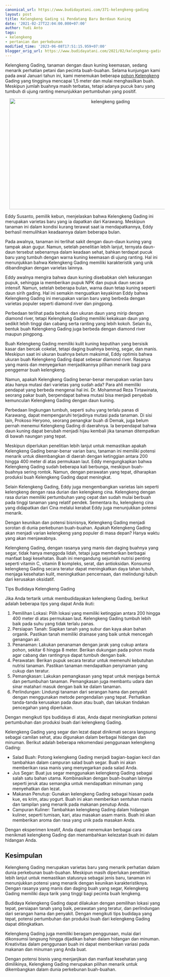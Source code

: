 ```yaml
---
canonical_url: https://www.budidayatani.com/371-kelengkeng-gading
layout: post
title: Kelengkeng Gading si Pendatang Baru Berdaun Kuning
date: '2021-02-27T22:04:00.000+07:00'
author: Yudi Anto
tags:
- kelengkeng
- pertanian dan perkebunan
modified_time: '2023-06-08T17:51:15.959+07:00'
blogger_orig_url: https://www.budidayatani.com/2021/02/kelengkeng-gading-si-pendatang-baru.html
---
```


<p>Kelengkeng Gading, tanaman dengan daun kuning keemasan, sedang menarik perhatian petani dan pecinta buah-buahan. Selama kunjungan kami pada awal Januari tahun ini, kami menemukan beberapa <a href="https://www.budidayatani.com/search/label/kelengkeng">pohon Kelengkeng</a> Gading yang tingginya mencapai 1,5 meter dan mulai menghasilkan buah. Meskipun jumlah buahnya masih terbatas, tetapi adanya pucuk baru yang tumbuh di ujung ranting menunjukkan pertumbuhan yang positif.</p><div class="separator" style="clear: both; text-align: center;"><a href="https://blogger.googleusercontent.com/img/b/R29vZ2xl/AVvXsEjhbbSZJPhviYRsWKg245CFFxYmna8LTe3c1_IxsfmsQaFAdwc-ELuFjAj8bu_DhtnNsfuzpXBmbBWpKdRONcI1BMkzTlHD1KNa_lQkHQDTaNf6eEgfOExEN7XSVKXbxHlhjpVHUwB8PQiJ8HqmDQyCzl2pKvWmvqcwHht8I-WNTzx8ZR8VogpwF2GO2A/s2133/httpswww.budidayatani.com202102kelengkeng-gading-si-pendatang-baru.html.jpg" imageanchor="1" style="margin-left: 1em; margin-right: 1em;"><img alt="kelengkeng gading" border="0" data-original-height="1200" data-original-width="2133" height="360" src="https://blogger.googleusercontent.com/img/b/R29vZ2xl/AVvXsEjhbbSZJPhviYRsWKg245CFFxYmna8LTe3c1_IxsfmsQaFAdwc-ELuFjAj8bu_DhtnNsfuzpXBmbBWpKdRONcI1BMkzTlHD1KNa_lQkHQDTaNf6eEgfOExEN7XSVKXbxHlhjpVHUwB8PQiJ8HqmDQyCzl2pKvWmvqcwHht8I-WNTzx8ZR8VogpwF2GO2A/w640-h360/httpswww.budidayatani.com202102kelengkeng-gading-si-pendatang-baru.html.jpg" width="640" /></a></div><p>Eddy Susanto, pemilik kebun, menjelaskan bahwa Kelengkeng Gading ini merupakan varietas baru yang ia dapatkan dari Karawang. Meskipun tanaman ini dalam kondisi kurang terawat saat ia mendapatkannya, Eddy berhasil memulihkan keadaannya dalam beberapa bulan.</p><p>Pada awalnya, tanaman ini terlihat sakit dengan daun-daun kuning yang tampak akan gugur. Namun, setelah penelitian lebih lanjut, ternyata daun-daun tersebut sebenarnya dalam keadaan sehat, bahkan terdapat pucuk baru yang tumbuh dengan warna kuning keemasan di ujung ranting. Hal ini menunjukkan bahwa Kelengkeng Gading memiliki karakteristik yang unik dibandingkan dengan varietas lainnya.</p><p>Eddy awalnya mengira bahwa daun kuning disebabkan oleh kekurangan pupuk, sehingga ia memberikan pupuk NPK dan pupuk daun secara intensif. Namun, setelah beberapa bulan, warna daun tetap kuning seperti daun sirih gading. Hal ini semakin menguatkan keyakinan Eddy bahwa Kelengkeng Gading ini merupakan varian baru yang berbeda dengan varietas populer seperti diamond river dan pingpong.</p><p>Perbedaan terlihat pada bentuk dan ukuran daun yang mirip dengan diamond river, tetapi Kelengkeng Gading memiliki kekakuan daun yang sedikit lebih tinggi dan cabang serta ranting yang lebih kokoh. Selain itu, bentuk buah Kelengkeng Gading juga berbeda dengan diamond river maupun pingpong.</p><p>Buah Kelengkeng Gading memiliki kulit kuning keputihan yang bersisik kasar dan bercak cokelat, tetapi daging buahnya bening, segar, dan manis. Meskipun saat ini ukuran buahnya belum maksimal, Eddy optimis bahwa ukuran buah Kelengkeng Gading dapat sebesar diamond river. Rasanya yang manis dan menyegarkan menjadikannya pilihan menarik bagi para penggemar buah kelengkeng.</p><p>Namun, apakah Kelengkeng Gading benar-benar merupakan varian baru atau hanya mutasi dari varietas yang sudah ada? Para ahli memiliki pendapat yang berbeda mengenai hal ini. Dr. Mohammad Reza Tirtawinata, seorang pakar buah, berpendapat bahwa mutasi bisa menjadi penyebab kemunculan Kelengkeng Gading dengan daun kuning.</p><p>Perbedaan lingkungan tumbuh, seperti suhu yang terlalu panas di Karawang, dapat mempengaruhi terjadinya mutasi pada tanaman. Di sisi lain, Prokoso Heryono, seorang penangkar buah di Demak, juga belum pernah menemui Kelengkeng Gading di daerahnya. Ia berpendapat bahwa daun kuning dapat berubah menjadi hijau kembali jika tanaman ditempatkan di bawah naungan yang tepat.</p><p>Meskipun diperlukan penelitian lebih lanjut untuk memastikan apakah Kelengkeng Gading benar-benar varian baru, tanaman ini memiliki potensi menarik untuk dikembangkan di daerah dengan ketinggian antara 200 hingga 400 meter di atas permukaan laut. Eddy mengungkapkan bahwa Kelengkeng Gading sudah beberapa kali berbunga, meskipun buah-buahnya sering rontok. Namun, dengan perawatan yang tepat, diharapkan produksi buah Kelengkeng Gading dapat meningkat.</p><p>Selain Kelengkeng Gading, Eddy juga mengembangkan varietas lain seperti kelengkeng dengan rasa durian dan kelengkeng cina. Kelengkeng dengan rasa durian memiliki pertumbuhan yang cepat dan sudah mulai berbuah pada tinggi tanaman yang relatif pendek. Sementara itu, kelengkeng cina yang didapatkan dari Cina melalui kerabat Eddy juga menunjukkan potensi menarik.</p><p>Dengan keunikan dan potensi bisnisnya, Kelengkeng Gading menjadi sorotan di dunia perkebunan buah-buahan. Apakah Kelengkeng Gading akan menjadi varian kelengkeng yang populer di masa depan? Hanya waktu yang akan menjawabnya.</p><p>Kelengkeng Gading, dengan rasanya yang manis dan daging buahnya yang segar, tidak hanya menggoda lidah, tetapi juga memberikan berbagai manfaat bagi kesehatan. Buah ini mengandung sejumlah nutrisi penting seperti vitamin C, vitamin B kompleks, serat, dan antioksidan. Konsumsi kelengkeng Gading secara teratur dapat meningkatkan daya tahan tubuh, menjaga kesehatan kulit, meningkatkan pencernaan, dan melindungi tubuh dari kerusakan oksidatif.</p><p>Tips Budidaya Kelengkeng Gading</p><p>Jika Anda tertarik untuk membudidayakan kelengkeng Gading, berikut adalah beberapa tips yang dapat Anda ikuti:</p><ol><li>Pemilihan Lokasi: Pilih lokasi yang memiliki ketinggian antara 200 hingga 400 meter di atas permukaan laut. Kelengkeng Gading tumbuh lebih baik pada suhu yang tidak terlalu panas.</li><li>Persiapan Tanah: Siapkan tanah yang subur dan kaya akan bahan organik. Pastikan tanah memiliki drainase yang baik untuk mencegah genangan air.</li><li>Penanaman: Lakukan penanaman dengan jarak yang cukup antara pohon, sekitar 6 hingga 8 meter. Berikan dukungan pada pohon muda agar cabang dan rantingnya dapat tumbuh dengan baik.</li><li>Perawatan: Berikan pupuk secara teratur untuk memenuhi kebutuhan nutrisi tanaman. Pastikan tanaman mendapatkan penyiraman yang cukup dan teratur.</li><li>Pemangkasan: Lakukan pemangkasan yang tepat untuk menjaga bentuk dan pertumbuhan tanaman. Pemangkasan juga membantu udara dan sinar matahari masuk dengan baik ke dalam tanaman.</li><li>Perlindungan: Lindungi tanaman dari serangan hama dan penyakit dengan menggunakan metode pengendalian yang tepat. Perhatikan tanda-tanda kerusakan pada daun atau buah, dan lakukan tindakan pencegahan yang diperlukan.</li></ol><p>Dengan mengikuti tips budidaya di atas, Anda dapat meningkatkan potensi pertumbuhan dan produksi buah dari kelengkeng Gading.</p><p>Kelengkeng Gading yang segar dan lezat dapat dinikmati secara langsung sebagai camilan sehat, atau digunakan dalam berbagai hidangan dan minuman. Berikut adalah beberapa rekomendasi penggunaan kelengkeng Gading:</p><ul><li>Salad Buah: Potong kelengkeng Gading menjadi bagian-bagian kecil dan tambahkan dalam campuran salad buah segar. Buah ini akan memberikan rasa manis yang menyegarkan pada salad Anda.</li><li>Jus Segar: Buat jus segar menggunakan kelengkeng Gading sebagai salah satu bahan utama. Kombinasikan dengan buah-buahan lainnya seperti jeruk atau semangka untuk mendapatkan minuman yang menyehatkan dan lezat.</li><li>Makanan Penutup: Gunakan kelengkeng Gading sebagai hiasan pada kue, es krim, atau yogurt. Buah ini akan memberikan sentuhan manis dan tampilan yang menarik pada makanan penutup Anda.</li><li>Campuran Kuliner: Tambahkan kelengkeng Gading dalam hidangan kuliner, seperti tumisan, kari, atau masakan asam manis. Buah ini akan memberikan aroma dan rasa yang unik pada masakan Anda.</li></ul><p>Dengan eksperimen kreatif, Anda dapat menemukan berbagai cara menikmati kelengkeng Gading dan menambahkan kelezatan buah ini dalam hidangan Anda.</p><h2>Kesimpulan</h2><p>Kelengkeng Gading merupakan varietas baru yang menarik perhatian dalam dunia perkebunan buah-buahan. Meskipun masih diperlukan penelitian lebih lanjut untuk memastikan statusnya sebagai jenis baru, tanaman ini menunjukkan potensi yang menarik dengan keunikan karakteristiknya. Dengan rasanya yang manis dan daging buah yang segar, Kelengkeng Gading memiliki daya tarik yang tinggi bagi pecinta buah lengkeng.</p><p>Budidaya Kelengkeng Gading dapat dilakukan dengan pemilihan lokasi yang tepat, persiapan tanah yang baik, perawatan yang teratur, dan perlindungan dari serangan hama dan penyakit. Dengan mengikuti tips budidaya yang tepat, potensi pertumbuhan dan produksi buah dari kelengkeng Gading dapat ditingkatkan.</p><p>Kelengkeng Gading juga memiliki beragam penggunaan, mulai dari dikonsumsi langsung hingga dijadikan bahan dalam hidangan dan minuman. Kreativitas dalam penggunaan buah ini dapat memberikan variasi pada makanan dan minuman yang Anda buat.</p><p>Dengan potensi bisnis yang menjanjikan dan manfaat kesehatan yang dimilikinya, Kelengkeng Gading merupakan pilihan menarik untuk dikembangkan dalam dunia perkebunan buah-buahan.</p>